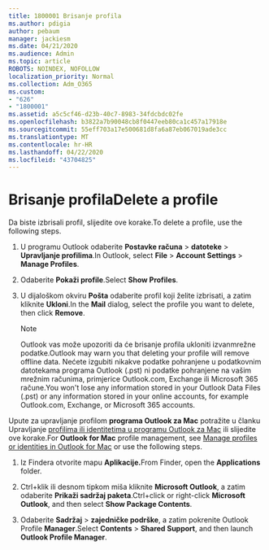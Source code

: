 ```yaml
---
title: 1800001 Brisanje profila
ms.author: pdigia
author: pebaum
manager: jackiesm
ms.date: 04/21/2020
ms.audience: Admin
ms.topic: article
ROBOTS: NOINDEX, NOFOLLOW
localization_priority: Normal
ms.collection: Adm_O365
ms.custom:
- "626"
- "1800001"
ms.assetid: a5c5cf46-d23b-40c7-8983-34fdcbdc02fe
ms.openlocfilehash: b3822a7b90048cb8f0447eeb80ca1c457a17918e
ms.sourcegitcommit: 55eff703a17e500681d8fa6a87eb067019ade3cc
ms.translationtype: MT
ms.contentlocale: hr-HR
ms.lasthandoff: 04/22/2020
ms.locfileid: "43704825"
---
```

# <a name="delete-a-profile"></a><span data-ttu-id="b40d9-102">Brisanje profila</span><span class="sxs-lookup"><span data-stu-id="b40d9-102">Delete a profile</span></span>

<span data-ttu-id="b40d9-103">Da biste izbrisali profil, slijedite ove korake.</span><span class="sxs-lookup"><span data-stu-id="b40d9-103">To delete a profile, use the following steps.</span></span>
  
1. <span data-ttu-id="b40d9-104">U programu Outlook odaberite **Postavke računa** \> **datoteke** \> **Upravljanje profilima**.</span><span class="sxs-lookup"><span data-stu-id="b40d9-104">In Outlook, select **File** \> **Account Settings** \> **Manage Profiles**.</span></span>

2. <span data-ttu-id="b40d9-105">Odaberite **Pokaži profile**.</span><span class="sxs-lookup"><span data-stu-id="b40d9-105">Select **Show Profiles**.</span></span>

3. <span data-ttu-id="b40d9-106">U dijaloškom okviru **Pošta** odaberite profil koji želite izbrisati, a zatim kliknite **Ukloni**.</span><span class="sxs-lookup"><span data-stu-id="b40d9-106">In the **Mail** dialog, select the profile you want to delete, then click **Remove**.</span></span>

    > [!NOTE]
    > <span data-ttu-id="b40d9-107">Outlook vas može upozoriti da će brisanje profila ukloniti izvanmrežne podatke.</span><span class="sxs-lookup"><span data-stu-id="b40d9-107">Outlook may warn you that deleting your profile will remove offline data.</span></span> <span data-ttu-id="b40d9-108">Nećete izgubiti nikakve podatke pohranjene u podatkovnim datotekama programa Outlook (.pst) ni podatke pohranjene na vašim mrežnim računima, primjerice Outlook.com, Exchange ili Microsoft 365 račune.</span><span class="sxs-lookup"><span data-stu-id="b40d9-108">You won't lose any information stored in your Outlook Data Files (.pst) or any information stored in your online accounts, for example Outlook.com, Exchange, or Microsoft 365 accounts.</span></span>
  
<span data-ttu-id="b40d9-109">Upute za upravljanje profilom **programa Outlook za Mac** potražite u članku Upravljanje [profilima ili identitetima u programu Outlook za Mac](https://support.office.com/article/fed2a955-74df-4a24-bef6-78a426958c4c.aspx) ili slijedite ove korake.</span><span class="sxs-lookup"><span data-stu-id="b40d9-109">For **Outlook for Mac** profile management, see [Manage profiles or identities in Outlook for Mac](https://support.office.com/article/fed2a955-74df-4a24-bef6-78a426958c4c.aspx) or use the following steps.</span></span>
  
1. <span data-ttu-id="b40d9-110">Iz Findera otvorite mapu **Aplikacije.**</span><span class="sxs-lookup"><span data-stu-id="b40d9-110">From Finder, open the **Applications** folder.</span></span>

2. <span data-ttu-id="b40d9-111">Ctrl+klik ili desnom tipkom miša kliknite **Microsoft Outlook**, a zatim odaberite **Prikaži sadržaj paketa**.</span><span class="sxs-lookup"><span data-stu-id="b40d9-111">Ctrl+click or right-click **Microsoft Outlook**, and then select **Show Package Contents**.</span></span>

3. <span data-ttu-id="b40d9-112">Odaberite **Sadržaj** \> **zajedničke podrške**, a zatim pokrenite Outlook Profile **Manager**.</span><span class="sxs-lookup"><span data-stu-id="b40d9-112">Select **Contents** \> **Shared Support**, and then launch **Outlook Profile Manager**.</span></span>
